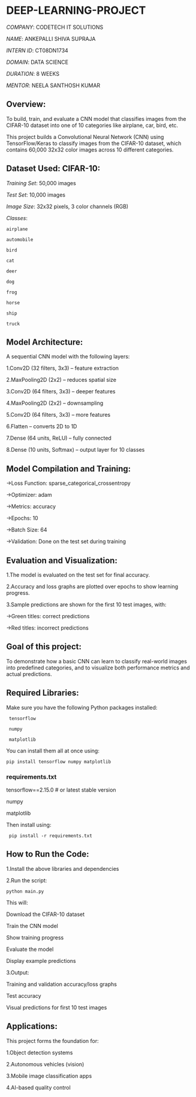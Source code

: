 # DEEP-LEARNING-PROJECT
*COMPANY*: CODETECH IT SOLUTIONS

*NAME*: ANKEPALLI SHIVA SUPRAJA

*INTERN ID*: CT08DN1734

*DOMAIN*: DATA SCIENCE

*DURATION*: 8 WEEKS

*MENTOR*: NEELA SANTHOSH KUMAR

## Overview:

To build, train, and evaluate a CNN model that classifies images from the CIFAR-10 dataset into one of 10 categories like airplane, car, bird, etc.

This project builds a Convolutional Neural Network (CNN) using TensorFlow/Keras to classify images from the CIFAR-10 dataset, which contains 60,000 32x32 color images across 10 different categories.

## Dataset Used: CIFAR-10:

*Training Set*: 50,000 images

*Test Set*: 10,000 images

*Image Size*: 32x32 pixels, 3 color channels (RGB)

*Classes*:

    airplane

    automobile

    bird

    cat

    deer

    dog

    frog

    horse

    ship

    truck

## Model Architecture:

A sequential CNN model with the following layers:

1.Conv2D (32 filters, 3x3) – feature extraction

2.MaxPooling2D (2x2) – reduces spatial size

3.Conv2D (64 filters, 3x3) – deeper features

4.MaxPooling2D (2x2) – downsampling

5.Conv2D (64 filters, 3x3) – more features

6.Flatten – converts 2D to 1D

7.Dense (64 units, ReLU) – fully connected

8.Dense (10 units, Softmax) – output layer for 10 classes

## Model Compilation and Training:

->Loss Function: sparse_categorical_crossentropy

->Optimizer: adam

->Metrics: accuracy

->Epochs: 10

->Batch Size: 64

->Validation: Done on the test set during training

## Evaluation and Visualization:

1.The model is evaluated on the test set for final accuracy.

2.Accuracy and loss graphs are plotted over epochs to show learning progress.

3.Sample predictions are shown for the first 10 test images, with:

->Green titles: correct predictions

->Red titles: incorrect predictions

## Goal of this project:

To demonstrate how a basic CNN can learn to classify real-world images into predefined categories, and to visualize both performance metrics and actual predictions.

## Required Libraries:

Make sure you have the following Python packages installed:

     tensorflow

     numpy

     matplotlib

You can install them all at once using:

    pip install tensorflow numpy matplotlib

### requirements.txt

tensorflow==2.15.0     # or latest stable version

numpy

matplotlib

Then install using:

     pip install -r requirements.txt

## How to Run the Code:

1.Install the above libraries and dependencies

2.Run the script:

    python main.py

This will:

Download the CIFAR-10 dataset

Train the CNN model

Show training progress

Evaluate the model

Display example predictions

3.Output:

Training and validation accuracy/loss graphs

Test accuracy

Visual predictions for first 10 test images

## Applications:

This project forms the foundation for:

1.Object detection systems

2.Autonomous vehicles (vision)

3.Mobile image classification apps

4.AI-based quality control















